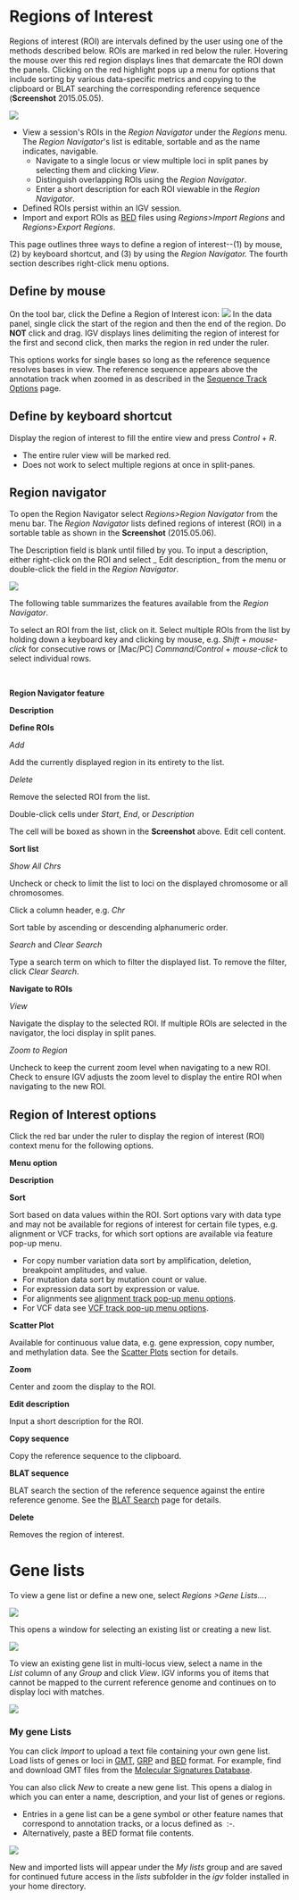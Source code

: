 # Regions of Interest

Regions of interest (ROI) are intervals defined by the user using one of the methods described below. ROIs are marked
in red below the ruler. Hovering the mouse over this red region displays lines that demarcate the ROI down the panels.
Clicking on the red highlight pops up a menu for options that include sorting by various data-specific metrics and
copying to the clipboard or BLAT searching the corresponding reference sequence (**Screenshot** 2015.05.05).

![](img/SL_IGV_ROI_BLAT2015-05-05%2016.25.58.png)

* View a session's ROIs in the _Region Navigator_ under the _Regions_ menu. The _Region Navigator_'s list is editable,
  sortable and as the name indicates, navigable.
    * Navigate to a single locus or view multiple loci in split
      panes by selecting them and clicking _View_.
    * Distinguish overlapping ROIs using the _Region Navigator_.
    * Enter a short description for each ROI viewable in the _Region Navigator_.
* Defined ROIs persist within an IGV session. 
* Import and export ROIs as [BED](http://www.broadinstitute.org/software/igv/BED) files using _Regions_\>_Import
  Regions_ and _Regions_\>_Export Regions_.

This page outlines three ways to define a region of interest--(1) by mouse, (2) by keyboard shortcut, and (3) by using
the _Region Navigator._ The fourth section describes right-click menu options.
## Define by mouse

On the tool bar, click the Define a Region of Interest icon: ![](img/icon_region_of_interest.jpg)
In the data panel, single click the start of the region and then the end of the region. Do **NOT** click and drag. IGV
displays lines delimiting the region of interest for the first and second click, then marks the region in red under the
ruler.

This options works for single bases so long as the reference sequence resolves bases in view. The reference sequence
appears above the annotation track when zoomed in as described in
the [Sequence Track Options](http://www.broadinstitute.org/software/igv/sequence_track_options) page.

## Define by keyboard shortcut

Display the region of interest to fill the entire view and press _Control_ \+ _R_.

* The entire ruler view will be marked red.
* Does not work to select multiple regions at once in split-panes.

## Region navigator

To open the Region Navigator select _Regions>Region Navigator_ from the menu bar. The _Region Navigator_ lists defined
regions of interest (ROI) in a sortable table as shown in the **Screenshot** (2015.05.06).

The Description field is blank until filled by you. To input a description, either right-click on the ROI and select _
Edit description_ from the menu or double-click the field in the _Region Navigator_.

![](img/SL_IGV_ROI_RN_2015-05-06%2011.17.36.png)

The following table summarizes the features available from the _Region Navigator_.

To select an ROI from the list, click on it. Select multiple ROIs from the list by holding down a keyboard key and
clicking by mouse, e.g. _Shift_ \+ _mouse-click_ for consecutive rows or \[Mac/PC\] _Command/Control_ + _mouse-click_ to
select individual rows.

 

**Region Navigator feature**

**Description**

**Define ROIs**

_Add_

Add the currently displayed region in its entirety to the list.

_Delete_

Remove the selected ROI from the list.

Double-click cells under _Start_, _End_, or _Description_

The cell will be boxed as shown in the **Screenshot** above. Edit cell content.

**Sort list**

_Show All Chrs_

Uncheck or check to limit the list to loci on the displayed chromosome or all chromosomes.

Click a column header, e.g. _Chr_

Sort table by ascending or descending alphanumeric order.

_Search_ and _Clear Search_

Type a search term on which to filter the displayed list. To remove the filter, click _Clear Search_.

**Navigate to ROIs**

_View_

Navigate the display to the selected ROI. If multiple ROIs are selected in the navigator, the loci display in split
panes.

_Zoom to Region_

Uncheck to keep the current zoom level when navigating to a new ROI. Check to ensure IGV adjusts the zoom level to
display the entire ROI when navigating to the new ROI.

Region of Interest options
--------------------------

Click the red bar under the ruler to display the region of interest (ROI) context menu for the following options.

**Menu option**

**Description**

**Sort**

Sort based on data values within the ROI. Sort options vary with data type and may not be available for regions of
interest for certain file types, e.g. alignment or VCF tracks, for which sort options are available via feature pop-up
menu.

* For copy number variation data sort by amplification, deletion, breakpoint amplitudes, and value.
* For mutation data sort by mutation count or value.
* For expression data sort by expression or value.
* For alignments
  see [alignment track pop-up menu options](http://www.broadinstitute.org/software/igv/PopupMenus#AlignmentTrack).
* For VCF data see [VCF track pop-up menu options](http://www.broadinstitute.org/software/igv/PopupMenus#VCF).

**Scatter Plot**

Available for continuous value data, e.g. gene expression, copy number, and methylation data. See
the [Scatter Plots](http://www.broadinstitute.org/software/igv/ScatterPlots) section for details.

**Zoom**

Center and zoom the display to the ROI.

**Edit description**

Input a short description for the ROI.

**Copy sequence**

Copy the reference sequence to the clipboard.

**BLAT sequence**

BLAT search the section of the reference sequence against the entire reference genome. See
the [BLAT Search](http://www.broadinstitute.org/software/igv/BLAT) page for details.

**Delete**

Removes the region of interest.

# Gene lists

To view a gene list or define a new one, select _Regions >Gene Lists..._.

![](img/regions_gene_list.png)


This opens a window for selecting an existing list or creating a new list.

![](img/genelist_window_2.jpg)

To view an existing gene list in multi-locus view, select a name in the _List_ column of any _Group_ and click _View_. IGV informs you of items that cannot be mapped to the current reference genome and continues on to display loci with matches.

![](img/genelist_select_2.jpg)

### My gene Lists

You can click _Import_ to upload a text file containing your own gene list. Load lists of genes or loci in [GMT](http://www.broadinstitute.org/cancer/software/genepattern/file-formats-guide#GMT), [GRP](http://www.broadinstitute.org/cancer/software/genepattern/file-formats-guide#GRP) and [BED](http://www.broadinstitute.org/software/igv/BED) format. For example, find and download GMT files from the [Molecular Signatures Database](http://www.broadinstitute.org/gsea/msigdb/index.jsp).

You can also click _New_ to create a new gene list. This opens a dialog in which you can enter a name, description, and your list of genes or regions.

*   Entries in a gene list can be a gene symbol or other feature names that correspond to annotation tracks, or a locus defined as  <chr>:<start>-<end>.
*   Alternatively, paste a BED format file contents.

![](img/genelist_new.jpg)

New and imported lists will appear under the _My lists_ group and are saved for continued future access in the _lists_ subfolder in the _igv_ folder installed in your home directory.


